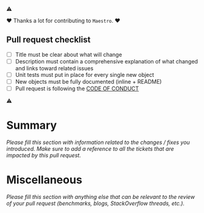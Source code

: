 :warning:

:heart: Thanks a lot for contributing to `Maestro`. :heart:

## Pull request checklist

- [ ] Title must be clear about what will change
- [ ] Description must contain a comprehensive explanation of what changed and links toward related issues
- [ ] Unit tests must put in place for every single new object
- [ ] New objects must be fully documented (inline + README)
- [ ] Pull request is following the [CODE OF CONDUCT](https://github.com/Ethenyl/Maestro/blob/master/CODE_OF_CONDUCT.md)

:warning:

# Summary

*Please fill this section with information related to the changes / fixes you introduced. Make sure to add a reference to all the tickets that are impacted by this pull request.*

# Miscellaneous

*Please fill this section with anything else that can be relevant to the review of your pull request (benchmarks, blogs, StackOverflow threads, etc.).*
